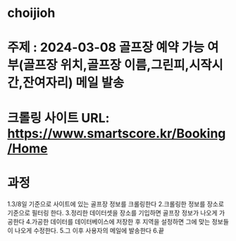 # choijioh


# 주제 : 2024-03-08 골프장 예약 가능 여부(골프장 위치,골프장 이름,그린피,시작시간,잔여자리) 메일 발송

# 크롤링 사이트 URL: https://www.smartscore.kr/Booking/Home

# 과정 
1.3/8일 기준으로 사이트에 있는 골프장 정보를 크롤링한다
2.크롤링한 정보를 장소로 기준으로 필터링 한다.
3.정리한 데이터셋을 장소를 기입하면 골프장 정보가 나오게 가공한다
4.가공한 데이터를 데이터베이스에 저장한 후 지역을 설정하면 그에 맞는 정보들이 나오게 수정한다.
5.그 이후 사용자의 메일에 발송한다
6.끝


